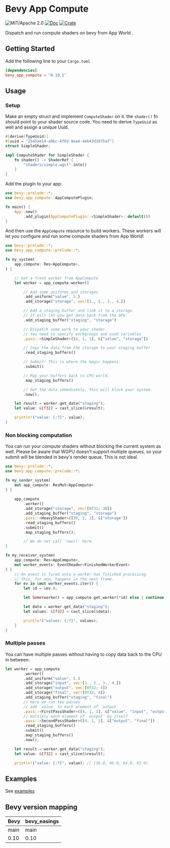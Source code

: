# Bevy App Compute

![MIT/Apache 2.0](https://img.shields.io/badge/license-MIT%2FApache-blue.svg)
[![Doc](https://docs.rs/bevy_app_compute/badge.svg)](https://docs.rs/bevy_app_compute)
[![Crate](https://img.shields.io/crates/v/bevy_app_compute.svg)](https://crates.io/crates/bevy_app_compute)


Dispatch and run compute shaders on bevy from App World .

## Getting Started

Add the following line to your `Cargo.toml`

```toml
[dependencies]
bevy_app_compute = "0.10.1"
```

## Usage

### Setup

Make an empty struct and implement `ComputeShader` on it. the `shader()` fn should point to your shader source code.
You need to derive `TypeUuid` as well and assign a unique Uuid.
```rust
#[derive(TypeUuid)]
#[uuid = "2545ae14-a9bc-4f03-9ea4-4eb43d1075a7"]
struct SimpleShader;

impl ComputeShader for SimpleShader {
    fn shader() -> ShaderRef {
        "shaders/simple.wgsl".into()
    }
}
```

Add the plugin to your app:

```rust
use bevy::prelude::*;
use bevy_app_compute::AppComputePlugin;

fn main() {
    App::new()
        .add_plugin(AppComputePlugin::<SimpleShader>::default())
}
```

And then use the `AppCompute` resource to build workers. These workers will let you configure and run some compute shaders from App World!

```rust
use bevy::prelude::*;
use bevy_app_compute::prelude::*;

fn my_system(
    app_compute: Res<AppCompute>,
) {

    // Get a fresh worker from AppCompute
    let worker = app_compute.worker()

        // Add some uniforms and storages
        .add_uniform("value", 5.)
        .add_storage("storage", vec![1., 2., 3., 4.])

        // Add a staging buffer and link it to a storage
        // It will let you get data back from the GPU.
        .add_staging_buffer("staging", "storage")

        // Dispatch some work to your shader.
        // You need to specify workgroups and used variables
        .pass::<SimpleShader>([4, 1, 1], &["value", "storage"])

        // Copy the data from the storage to your staging buffer
        .read_staging_buffers()

        // Submit! This is where the magic happens.
        .submit()

        // Map your buffers back to CPU world.
        .map_staging_buffers()

        // Get the data immediately, this will block your system.
        .now();

    let result = worker.get_data("staging");
    let value: &[f32] = cast_slice(&result);

    println!("value: {:?}", value);
}
```


### Non blocking computation

You can run your compute shaders without blocking the current system as well. Please be aware that WGPU doesn't support multiple queues, so your submit will be blended in bevy's render queue. This is not ideal.

```rust
use bevy::prelude::*;
use bevy_app_compute::prelude::*;

fn my_sender_system(
    mut app_compute: ResMut<AppCompute>
) {
    
    app_compute
        .worker()
        .add_storage("storage", vec![0f32; 30])
        .add_staging_buffer("staging", "storage")
        .pass::<HeavyShader>([30, 1, 1], &["storage"])
        .read_staging_buffers()
        .submit()
        .map_staging_buffers();

        // We do not call `now()` here.
}

fn my_receiver_system(
    app_compute: Res<AppCompute>,
    mut worker_events: EventReader<FinishedWorkerEvent>
) {
    // An event is fired once a worker has finished processing.
    // This, for now, happens in the next frame.
    for ev in &mut worker_events.iter() {
        let id = &ev.0;

        let Some(worker) = app_compute.get_worker(*id) else { continue; };

        let data = worker.get_data("staging");
        let values: &[f32] = cast_slice(&data);

        println!("values: {:?}", values);
    }
}
```


### Multiple passes

You can have multiple passes without having to copy data back to the CPU in between:

```rust
let worker = app_compute
        .worker()
        .add_uniform("value", 5.)
        .add_storage("input", vec![1., 2., 3., 4.])
        .add_storage("output", vec![0f32; 4])
        .add_storage("final", vec![0f32; 4])
        .add_staging_buffer("staging", "final")
        // Here we run two passes
        // add `value` to each element of `output`
        .pass::<FirstPassShader>([4, 1, 1], &["value", "input", "output"])
        // multiply each element of `output` by itself 
        .pass::<SecondPassShader>([4, 1, 1], &["output", "final"]) 
        .read_staging_buffers()
        .submit()
        .map_staging_buffers()
        .now();

    let result = worker.get_data("staging");
    let value: &[f32] = cast_slice(&result);

    println!("value: {:?}", value); // [36.0, 49.0, 64.0, 81.0]
```


## Examples

See [examples](https://github.com/kjolnyr/bevy_app_compute/tree/main/examples)


## Bevy version mapping

|Bevy|bevy_easings|
|---|---|
|main|main|
|0.10|0.10|